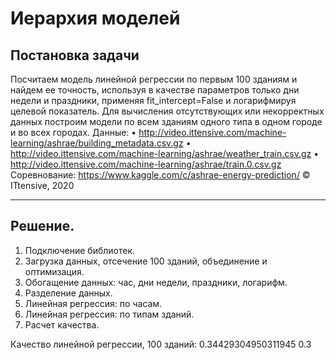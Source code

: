 # Иерархия моделей
## Постановка задачи
Посчитаем модель линейной регрессии по первым 100 зданиям и найдем ее точность, используя в качестве параметров только дни недели и праздники, применяя fit_intercept=False и логарифмируя целевой показатель.
Для вычисления отсутствующих или некорректных данных построим модели по всем зданиям одного типа в одном городе и во всех городах.
Данные:
•	http://video.ittensive.com/machine-learning/ashrae/building_metadata.csv.gz
•	http://video.ittensive.com/machine-learning/ashrae/weather_train.csv.gz
•	http://video.ittensive.com/machine-learning/ashrae/train.0.csv.gz Соревнование: https://www.kaggle.com/c/ashrae-energy-prediction/
© ITtensive, 2020
___
## Решение.
1) Подключение библиотек.
2) Загрузка данных, отсечение 100 зданий, объединение и оптимизация.
3) Обогащение данных: час, дни недели, праздники, логарифм.
4) Разделение данных.
5) Линейная регрессия: по часам.
6) Линейная регрессия: по типам зданий.
7) Расчет качества.

Качество линейной регрессии, 100 зданий: 0.34429304950311945 0.3


